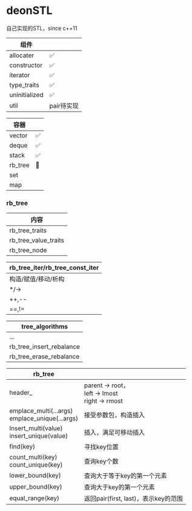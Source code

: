 # deonSTL

自己实现的STL，since c++11

| 组件          |            |
| ------------- | ---------- |
| allocater     | ✅          |
| constructor   | ✅          |
| iterator      | ✅          |
| type_traits   | ✅          |
| uninitialized | ✅          |
| util          | pair待实现 |

| 容器    |      |
| ------- | ---- |
| vector  | ✅    |
| deque   | ✅    |
| stack   | ✅    |
| rb_tree | 🔧    |
| set     |      |
| map     |      |

### rb_tree

| 内容                 |
| -------------------- |
| rb_tree_traits       |
| rb_tree_value_traits |
| rb_tree_node         |

| rb_tree_iter/rb_tree_const_iter |
| ------------------------------- |
| 构造/赋值/移动/析构             |
| */->                            |
| ++,--                           |
| ==,!=                           |

| tree_algorithms          |
| ------------------------ |
| ...                      |
| rb_tree_insert_rebalance |
| rb_tree_erase_rebalance  |

| rb_tree                                             |                                                         |
| --------------------------------------------------- | ------------------------------------------------------- |
| header_                                             | parent -> root，<br />left -> lmost<br />right -> rmost |
| emplace_multi(...args)<br />emplace_unique(...args) | 接受参数包，构造插入                                    |
| Insert_multi(value)<br />insert_unique(value)       | 插入，满足可移动插入                                    |
| find(key)                                           | 寻找key位置                                             |
| count_multi(key)<br />count_unique(key)             | 查询key个数                                             |
| lower_bound(key)                                    | 查询大于等于key的第一个元素                             |
| upper_bound(key)                                    | 查询大于key的第一个元素                                 |
| equal_range(key)                                    | 返回pair(first, last)，表示key的范围                    |

